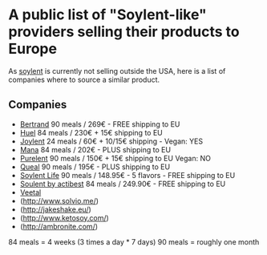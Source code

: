 # A public list of "Soylent-like" providers selling their products to Europe
As [soylent](http://www.soylent.com) is currently not selling outside the USA, here is a list of companies where to source a similar product.

## Companies
- [Bertrand](http://bertrand.bio/) 90 meals / 269€ - FREE shipping to EU
- [Huel](http://huel.me/) 84 meals / 230€ + 15€ shipping to EU
- [Joylent](https://www.joylent.eu/) 24 meals / 60€ + 10/15€ shipping - Vegan: YES
- [Mana](http://mymana.eu/) 84 meals / 202€ - PLUS shipping to EU 
- [Purelent](https://purelent.eu/)  90 meals / 150€ + 15€ shipping to EU Vegan: NO
- [Queal](https://queal.eu) 90 meals / 195€ - PLUS shipping to EU
- [Soylent Life](http://www.soylentlife.nl/en/) 90 meals / 148.95€ - 5 flavors - FREE shipping to EU
- [Soulent by actibest](http://www.soylent.mobi/) 84 meals / 249.90€ - FREE shipping to EU
- [Veetal](http://veetal.de/) 
- (http://www.solvio.me/)
- (http://jakeshake.eu/)
- (http://www.ketosoy.com/)
- (http://ambronite.com/)



84 meals = 4 weeks (3 times a day * 7 days)
90 meals = roughly one month

